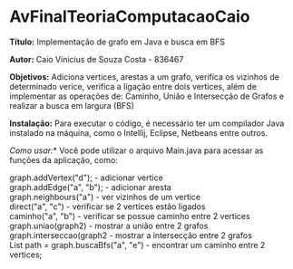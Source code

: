 # AvFinalTeoriaComputacaoCaio

**Título:** Implementação de grafo em Java e busca em BFS

**Autor:** Caio Vinicius de Souza Costa - 836467

**Objetivos:** Adiciona vertices, arestas a um grafo, verifica os vizinhos de determinado verice, verifica a ligação entre dois vertices, além de implementar as operações de: Caminho, União e Intersecção de Grafos e realizar a busca em largura (BFS)

**Instalação:** Para executar o código, é necessário ter um compilador Java instalado na máquina, como o Intellij, Eclipse, Netbeans entre outros.

*Como usar:** Você pode utilizar o arquivo Main.java para acessar as funções da aplicação, como:

graph.addVertex("d"); - adicionar vertice<br>
graph.addEdge("a", "b"); - adicionar aresta<br>
graph.neighbours("a") - ver vizinhos de um vertice<br>
direct("a", "c") - verificar se 2 vertices estão ligados<br>
caminho("a", "b") - verificar se possue caminho entre 2 vertices<br>
graph.uniao(graph2) - mostrar a união entre 2 grafos<br>
graph.interseccao(graph2 - mostrar a intersecção entre 2 grafos<br>
List<Vertex> path = graph.buscaBfs("a", "e") - encontrar um caminho entre 2 vertices;

